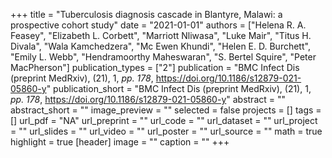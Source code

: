 +++
title = "Tuberculosis diagnosis cascade in Blantyre, Malawi: a prospective cohort study"
date = "2021-01-01"
authors = ["Helena R. A. Feasey", "Elizabeth L. Corbett", "Marriott Nliwasa", "Luke Mair", "Titus H. Divala", "Wala Kamchedzera", "Mc Ewen Khundi", "Helen E. D. Burchett", "Emily L. Webb", "Hendramoorthy Maheswaran", "S. Bertel Squire", "Peter MacPherson"]
publication_types = ["2"]
publication = "BMC Infect Dis (preprint MedRxiv), (21), 1, _pp. 178_, https://doi.org/10.1186/s12879-021-05860-y"
publication_short = "BMC Infect Dis (preprint MedRxiv), (21), 1, _pp. 178_, https://doi.org/10.1186/s12879-021-05860-y"
abstract = ""
abstract_short = ""
image_preview = ""
selected = false
projects = []
tags = []
url_pdf = "NA"
url_preprint = ""
url_code = ""
url_dataset = ""
url_project = ""
url_slides = ""
url_video = ""
url_poster = ""
url_source = ""
math = true
highlight = true
[header]
image = ""
caption = ""
+++
